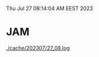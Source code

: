 Thu Jul 27 08:14:04 AM EEST 2023
# JAM
<a href='./cache/202307/27_08.log'>./cache/202307/27_08.log</a>
